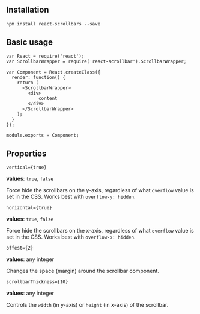 ## Installation

```
npm install react-scrollbars --save
```

## Basic usage

```
var React = require('react');
var ScrollbarWrapper = require('react-scrollbar').ScrollbarWrapper;

var Component = React.createClass({
  render: function() {
    return (
      <ScrollbarWrapper>
        <div>
            content
        </div>
      </ScrollbarWrapper>
    );
  }
});

module.exports = Component;
```

## Properties

```
vertical={true}
```

**values**: `true`, `false`

Force hide the scrollbars on the y-axis, regardless of what `overflow` value is set in the CSS. Works best with `overflow-y: hidden`.

```
horizontal={true}
```

**values**: `true`, `false`

Force hide the scrollbars on the x-axis, regardless of what `overflow` value is set in the CSS. Works best with `overflow-x: hidden`.

```
offest={2}
```

**values**: any integer

Changes the space (margin) around the scrollbar component.

```
scrollbarThickness={10}
```

**values**: any integer

Controls the `width` (in y-axis) or `height` (in x-axis) of the scrollbar.